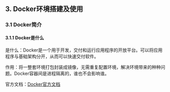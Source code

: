 ## 3. Docker环境搭建及使用
### 3.1 Docker简介
#### 3.1.1 Docker是什么

是什么：Docker是一个用于开发，交付和运行应用程序的开放平台。可以将应用程序与基础架构分开，从而可以快速交付软件。

作用：将一整套环境打包封装成镜像，无需重复配置环境，解决环境带来的种种问题。Docker容器间是进程隔离的，谁也不会影响谁。

官方文档：[Docker官方文档](https://docs.docker.com/get-started/)
